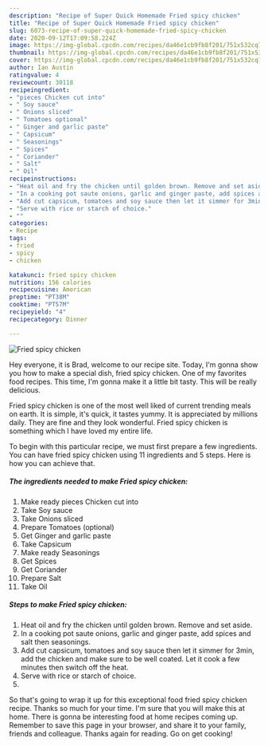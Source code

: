 ```yaml
---
description: "Recipe of Super Quick Homemade Fried spicy chicken"
title: "Recipe of Super Quick Homemade Fried spicy chicken"
slug: 6073-recipe-of-super-quick-homemade-fried-spicy-chicken
date: 2020-09-12T17:09:58.224Z
image: https://img-global.cpcdn.com/recipes/da46e1cb9fb8f201/751x532cq70/fried-spicy-chicken-recipe-main-photo.jpg
thumbnail: https://img-global.cpcdn.com/recipes/da46e1cb9fb8f201/751x532cq70/fried-spicy-chicken-recipe-main-photo.jpg
cover: https://img-global.cpcdn.com/recipes/da46e1cb9fb8f201/751x532cq70/fried-spicy-chicken-recipe-main-photo.jpg
author: Ian Austin
ratingvalue: 4
reviewcount: 30118
recipeingredient:
- "pieces Chicken cut into"
- " Soy sauce"
- " Onions sliced"
- " Tomatoes optional"
- " Ginger and garlic paste"
- " Capsicum"
- " Seasonings"
- " Spices"
- " Coriander"
- " Salt"
- " Oil"
recipeinstructions:
- "Heat oil and fry the chicken until golden brown. Remove and set aside."
- "In a cooking pot saute onions, garlic and ginger paste, add spices and salt then seasonings."
- "Add cut capsicum, tomatoes and soy sauce then let it simmer for 3min, add the chicken and make sure to be well coated. Let it cook a few minutes then switch off the heat."
- "Serve with rice or starch of choice."
- ""
categories:
- Recipe
tags:
- fried
- spicy
- chicken

katakunci: fried spicy chicken 
nutrition: 156 calories
recipecuisine: American
preptime: "PT38M"
cooktime: "PT57M"
recipeyield: "4"
recipecategory: Dinner

---
```



![Fried spicy chicken](https://img-global.cpcdn.com/recipes/da46e1cb9fb8f201/751x532cq70/fried-spicy-chicken-recipe-main-photo.jpg)

Hey everyone, it is Brad, welcome to our recipe site. Today, I'm gonna show you how to make a special dish, fried spicy chicken. One of my favorites food recipes. This time, I'm gonna make it a little bit tasty. This will be really delicious.

Fried spicy chicken is one of the most well liked of current trending meals on earth. It is simple, it's quick, it tastes yummy. It is appreciated by millions daily. They are fine and they look wonderful. Fried spicy chicken is something which I have loved my entire life.




To begin with this particular recipe, we must first prepare a few ingredients. You can have fried spicy chicken using 11 ingredients and 5 steps. Here is how you can achieve that.

<!--inarticleads1-->

##### The ingredients needed to make Fried spicy chicken:

1. Make ready pieces Chicken cut into
1. Take  Soy sauce
1. Take  Onions sliced
1. Prepare  Tomatoes (optional)
1. Get  Ginger and garlic paste
1. Take  Capsicum
1. Make ready  Seasonings
1. Get  Spices
1. Get  Coriander
1. Prepare  Salt
1. Take  Oil




<!--inarticleads2-->

##### Steps to make Fried spicy chicken:

1. Heat oil and fry the chicken until golden brown. Remove and set aside.
1. In a cooking pot saute onions, garlic and ginger paste, add spices and salt then seasonings.
1. Add cut capsicum, tomatoes and soy sauce then let it simmer for 3min, add the chicken and make sure to be well coated. Let it cook a few minutes then switch off the heat.
1. Serve with rice or starch of choice.
1. 




So that's going to wrap it up for this exceptional food fried spicy chicken recipe. Thanks so much for your time. I'm sure that you will make this at home. There is gonna be interesting food at home recipes coming up. Remember to save this page in your browser, and share it to your family, friends and colleague. Thanks again for reading. Go on get cooking!
